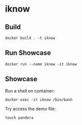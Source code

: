 # iknow
## Build

`docker build . -t iknow`

## Run Showcase

`docker run --name iknow -it iknow`

## Showcase

Run a shell on container:

`docker exec -it iknow /bin/bash`

Try access the demo file:

`touch pandora`
